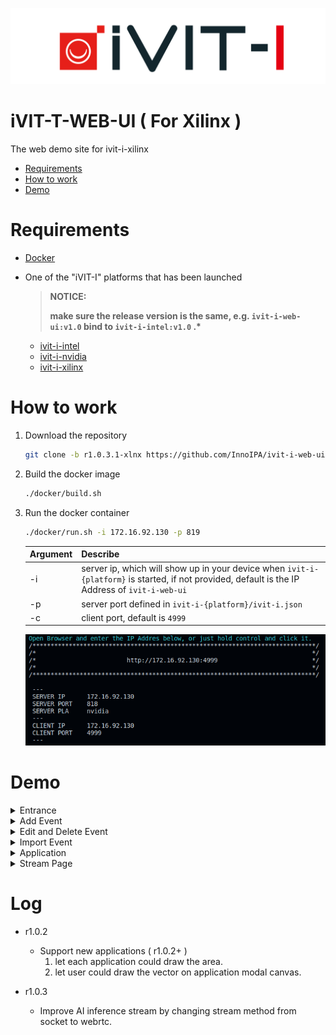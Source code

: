 ![LOGO](docs/images/iVIT-I-Logo-B.png)

# iVIT-T-WEB-UI ( For Xilinx ) 
The web demo site for ivit-i-xilinx

* [Requirements](#requirements)
* [How to work](#how-to-work)
* [Demo](#demo)

# Requirements
* [Docker](https://max-c.notion.site/Install-Docker-9a0927c9b8aa4455b66548843246152f)
* One of the "iVIT-I" platforms that has been launched
    
    > __NOTICE:__
    > 
    > __make sure the release version is the same, e.g. `ivit-i-web-ui:v1.0` bind to `ivit-i-intel:v1.0` .*__

    * [ivit-i-intel](https://github.com/InnoIPA/ivit-i-intel/)
    * [ivit-i-nvidia](https://github.com/InnoIPA/ivit-i-nvidia/)
    * [ivit-i-xilinx](https://github.com/InnoIPA/ivit-i-xilinx/)

# How to work

1. Download the repository
    ```bash
    git clone -b r1.0.3.1-xlnx https://github.com/InnoIPA/ivit-i-web-ui.git && cd ivit-i-web-ui
    ```
2. Build the docker image
    ```bash
    ./docker/build.sh
    ```
3. Run the docker container

    ```bash
    ./docker/run.sh -i 172.16.92.130 -p 819
    ```
    
    |   Argument    |   Describe    
    |   ---         |   ---
    |   -i          |   server ip, which will show up in your device when `ivit-i-{platform}` is started, if not provided, default is the IP Address of `ivit-i-web-ui`
    |   -p          |   server port defined in `ivit-i-{platform}/ivit-i.json`
    |   -c          |   client port, default is `4999`

    ![image](docs/images/iVIT-I-IP.png)
            
# Demo

<details>
    <summary>
        Entrance
    </summary>
    <img src="./docs/images/iVIT-I-Entrance.png">
</details>

<details>
    <summary>
        Add Event
    </summary>
    <img src="./docs/images/iVIT-I-Add.png">
</details>
<details>
    <summary>
        Edit and Delete Event
    </summary>
    <img src="./docs/images/iVIT-I-Edit.png">
</details>
<details>
    <summary>
        Import Event
    </summary>
    <img src="./docs/images/iVIT-I-Import-ZIP.png">
    <img src="./docs/images/iVIT-I-Import-URL.png">
</details>
<details>
    <summary>
        Application
    </summary>
    <img src="./docs/images/iVIT-I-App-Search.png">
    <img src="./docs/images/iVIT-I-App-Area.png">
</details>
<details>
    <summary>
        Stream Page
    </summary>
    <img src="./docs/images/iVIT-I-Stream.png">
</details>

# Log
* r1.0.2
    * Support new applications ( r1.0.2+ )
        1. let each application could draw the area.
        2. let user could draw the vector on application modal canvas.


* r1.0.3
    * Improve AI inference stream by changing stream method from socket to webrtc.
